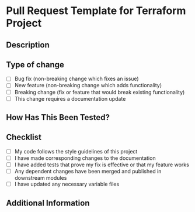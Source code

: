 # Pull Request Template for Terraform Project

<!--
This template is designed to standardize pull requests for our Terraform project.
Please fill out the sections below to the best of your ability.
Delete any sections or checkboxes that are not relevant to your PR.
-->

## Description

<!-- Provide a brief, clear description of what this PR does. -->

## Type of change

<!-- Please delete options that are not relevant. -->

- [ ] Bug fix (non-breaking change which fixes an issue)
- [ ] New feature (non-breaking change which adds functionality)
- [ ] Breaking change (fix or feature that would break existing functionality)
- [ ] This change requires a documentation update

## How Has This Been Tested?

<!--
Describe the tests you ran to verify your changes.
Provide instructions so we can reproduce.
List any relevant details for your test configuration.
-->

## Checklist

<!-- Put an `x` in all the boxes that apply. -->
<!-- If you're unsure about any of these, don't hesitate to ask. -->

- [ ] My code follows the style guidelines of this project
- [ ] I have made corresponding changes to the documentation
- [ ] I have added tests that prove my fix is effective or that my feature works
- [ ] Any dependent changes have been merged and published in downstream modules
- [ ] I have updated any necessary variable files

## Additional Information

<!-- Add any other context about the pull request here. -->
